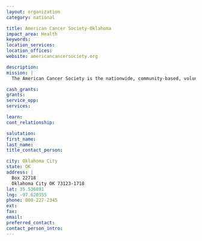 ```yaml
---
layout: organization
category: national

title: American Cancer Society-Oklahoma
impact_area: Health
keywords: 
location_services: 
location_offices: 
website: americancancersociety.org

description: 
mission: |
  The American Cancer Society is the nationwide, community-based, voluntary health organization dedicated to eliminating cancer as a major health problem by preventing cancer, saving lives, and diminishing suffering from cancer, through research, education, advocacy, and service.

cash_grants: 
grants: 
service_opp: 
services: 

learn: 
cont_relationship: 

salutation: 
first_name: 
last_name: 
title_contact_person: 

city: Oklahoma City
state: OK
address: |
  Box 22718  
  Oklahoma City OK 73123-1718
lat: 35.536891
lng: -97.620355
phone: 800-227-2345
ext: 
fax: 
email: 
preferred_contact: 
contact_person_intro: 
---
```

